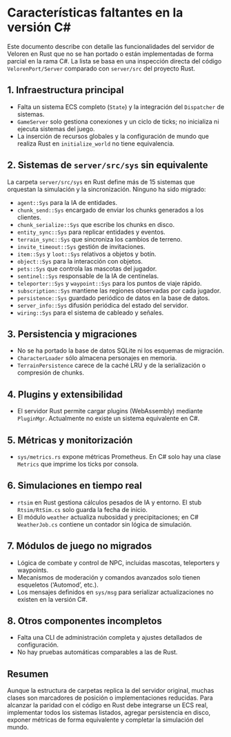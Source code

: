 # Características faltantes en la versión C#

Este documento describe con detalle las funcionalidades del servidor de Veloren en Rust que no se han portado o están implementadas de forma parcial en la rama C#. La lista se basa en una inspección directa del código `VelorenPort/Server` comparado con `server/src` del proyecto Rust.

## 1. Infraestructura principal

- Falta un sistema ECS completo (`State`) y la integración del `Dispatcher` de sistemas.
- `GameServer` solo gestiona conexiones y un ciclo de ticks; no inicializa ni ejecuta sistemas del juego.
- La inserción de recursos globales y la configuración de mundo que realiza Rust en `initialize_world` no tiene equivalencia.

## 2. Sistemas de `server/src/sys` sin equivalente

La carpeta `server/src/sys` en Rust define más de 15 sistemas que orquestan la simulación y la sincronización. Ninguno ha sido migrado:

- `agent::Sys` para la IA de entidades.
- `chunk_send::Sys` encargado de enviar los chunks generados a los clientes.
- `chunk_serialize::Sys` que escribe los chunks en disco.
- `entity_sync::Sys` para replicar entidades y eventos.
- `terrain_sync::Sys` que sincroniza los cambios de terreno.
- `invite_timeout::Sys` gestión de invitaciones.
- `item::Sys` y `loot::Sys` relativos a objetos y botín.
- `object::Sys` para la interacción con objetos.
- `pets::Sys` que controla las mascotas del jugador.
- `sentinel::Sys` responsable de la IA de centinelas.
- `teleporter::Sys` y `waypoint::Sys` para los puntos de viaje rápido.
- `subscription::Sys` mantiene las regiones observadas por cada jugador.
- `persistence::Sys` guardado periódico de datos en la base de datos.
- `server_info::Sys` difusión periódica del estado del servidor.
- `wiring::Sys` para el sistema de cableado y señales.

## 3. Persistencia y migraciones

- No se ha portado la base de datos SQLite ni los esquemas de migración.
- `CharacterLoader` sólo almacena personajes en memoria.
- `TerrainPersistence` carece de la caché LRU y de la serialización o compresión de chunks.

## 4. Plugins y extensibilidad

- El servidor Rust permite cargar plugins (WebAssembly) mediante `PluginMgr`. Actualmente no existe un sistema equivalente en C#.

## 5. Métricas y monitorización

- `sys/metrics.rs` expone métricas Prometheus. En C# solo hay una clase `Metrics` que imprime los ticks por consola.

## 6. Simulaciones en tiempo real

- `rtsim` en Rust gestiona cálculos pesados de IA y entorno. El stub `Rtsim/RtSim.cs` solo guarda la fecha de inicio.
- El módulo `weather` actualiza nubosidad y precipitaciones; en C# `WeatherJob.cs` contiene un contador sin lógica de simulación.

## 7. Módulos de juego no migrados

- Lógica de combate y control de NPC, incluidas mascotas, teleporters y waypoints.
- Mecanismos de moderación y comandos avanzados solo tienen esqueletos (‘Automod’, etc.).
- Los mensajes definidos en `sys/msg` para serializar actualizaciones no existen en la versión C#.

## 8. Otros componentes incompletos

- Falta una CLI de administración completa y ajustes detallados de configuración.
- No hay pruebas automáticas comparables a las de Rust.

## Resumen

Aunque la estructura de carpetas replica la del servidor original, muchas clases son marcadores de posición o implementaciones reducidas. Para alcanzar la paridad con el código en Rust debe integrarse un ECS real, implementar todos los sistemas listados, agregar persistencia en disco, exponer métricas de forma equivalente y completar la simulación del mundo.

